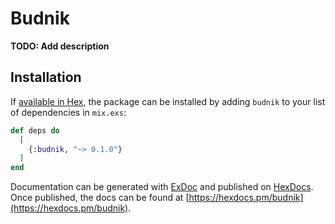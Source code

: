 # Budnik

**TODO: Add description**

## Installation

If [available in Hex](https://hex.pm/docs/publish), the package can be installed
by adding `budnik` to your list of dependencies in `mix.exs`:

```elixir
def deps do
  [
    {:budnik, "~> 0.1.0"}
  ]
end
```

Documentation can be generated with [ExDoc](https://github.com/elixir-lang/ex_doc)
and published on [HexDocs](https://hexdocs.pm). Once published, the docs can
be found at [https://hexdocs.pm/budnik](https://hexdocs.pm/budnik).

